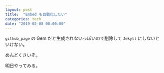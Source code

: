 ```yaml
---
layout: post
title:  "Embed も自動化したい"
categories: tech
date: "2019-02-08 00:00:00"
---
```


`github_page` の Gem だと生成されないっぽいので削除して `Jekyll` にしないといけない。


めんどくさいぞ。


明日やってみる。
